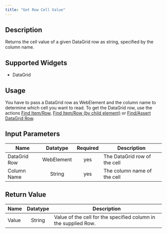 ```yaml
---
title: "Get Row Cell Value"
---
```

## Description
Returns the cell value of a given DataGrid row as string, specified by the column name.

## Supported Widgets
 + DataGrid

## Usage
You have to pass a DataGrid row as WebElement and the column name to determine which cell you want to read. To get the DataGrid row, use the actions [Find Item/Row](Find+ItemRow), [Find Item/Row (by child element)](Find+ItemRow+by+child) or [Find/Assert DataGrid Row](FindAssert+DataGrid+Row).    
## Input Parameters

Name | Datatype | Required| Description
---- |:--------:|:-------:|---------------
DataGrid Row | WebElement |yes| The DataGrid row of the cell
Column Name | String | yes |The column name of the cell

## Return Value

Name | Datatype | Description
---- | :---------: | ---------------
Value | String | Value of the cell for the specified column in the supplied Row.
